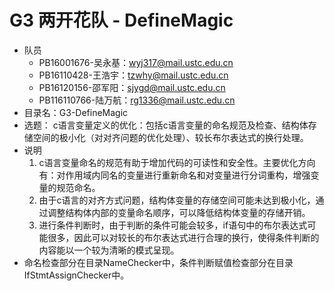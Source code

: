 # G3 两开花队 - DefineMagic
- 队员
  - PB16001676-吴永基：[wyj317@mail.ustc.edu.cn](mailto:wyj317@mail.ustc.edu.cn)
  - PB16110428-王浩宇：[tzwhy@mail.ustc.edu.cn](mailto:tzwhy@mail.ustc.edu.cn)
  - PB16120156-邵军阳：[sjygd@mail.ustc.edu.cn](mailto:sjygd@mail.ustc.edu.cn)
  - PB116110766-陆万航：[rg1336@mail.ustc.edu.cn](mailto:rg1336@mail.ustc.edu.cn)
- 目录名：G3-DefineMagic
- 选题： c语言变量定义的优化：包括c语言变量的命名规范及检查、结构体存储空间的极小化（对对齐问题的优化处理）、较长布尔表达式的换行处理。
- 说明
  1. c语言变量命名的规范有助于增加代码的可读性和安全性。主要优化方向有：对作用域内同名的变量进行重新命名和对变量进行分词重构，增强变量的规范命名。
  2. 由于c语言的对齐方式问题，结构体变量的存储空间可能未达到极小化，通过调整结构体内部的变量命名顺序，可以降低结构体变量的存储开销。
  3. 进行条件判断时，由于判断的条件可能会较多，if语句中的布尔表达式可能很多，因此可以对较长的布尔表达式进行合理的换行，使得条件判断的内容能以一个较为清晰的模式呈现。
- 命名检查部分在目录NameChecker中，条件判断赋值检查部分在目录IfStmtAssignChecker中。